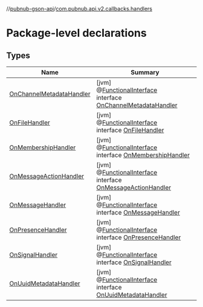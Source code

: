 //[pubnub-gson-api](../../index.md)/[com.pubnub.api.v2.callbacks.handlers](index.md)

# Package-level declarations

## Types

| Name | Summary |
|---|---|
| [OnChannelMetadataHandler](-on-channel-metadata-handler/index.md) | [jvm]<br>@[FunctionalInterface](https://docs.oracle.com/javase/8/docs/api/java/lang/FunctionalInterface.html)<br>interface [OnChannelMetadataHandler](-on-channel-metadata-handler/index.md) |
| [OnFileHandler](-on-file-handler/index.md) | [jvm]<br>@[FunctionalInterface](https://docs.oracle.com/javase/8/docs/api/java/lang/FunctionalInterface.html)<br>interface [OnFileHandler](-on-file-handler/index.md) |
| [OnMembershipHandler](-on-membership-handler/index.md) | [jvm]<br>@[FunctionalInterface](https://docs.oracle.com/javase/8/docs/api/java/lang/FunctionalInterface.html)<br>interface [OnMembershipHandler](-on-membership-handler/index.md) |
| [OnMessageActionHandler](-on-message-action-handler/index.md) | [jvm]<br>@[FunctionalInterface](https://docs.oracle.com/javase/8/docs/api/java/lang/FunctionalInterface.html)<br>interface [OnMessageActionHandler](-on-message-action-handler/index.md) |
| [OnMessageHandler](-on-message-handler/index.md) | [jvm]<br>@[FunctionalInterface](https://docs.oracle.com/javase/8/docs/api/java/lang/FunctionalInterface.html)<br>interface [OnMessageHandler](-on-message-handler/index.md) |
| [OnPresenceHandler](-on-presence-handler/index.md) | [jvm]<br>@[FunctionalInterface](https://docs.oracle.com/javase/8/docs/api/java/lang/FunctionalInterface.html)<br>interface [OnPresenceHandler](-on-presence-handler/index.md) |
| [OnSignalHandler](-on-signal-handler/index.md) | [jvm]<br>@[FunctionalInterface](https://docs.oracle.com/javase/8/docs/api/java/lang/FunctionalInterface.html)<br>interface [OnSignalHandler](-on-signal-handler/index.md) |
| [OnUuidMetadataHandler](-on-uuid-metadata-handler/index.md) | [jvm]<br>@[FunctionalInterface](https://docs.oracle.com/javase/8/docs/api/java/lang/FunctionalInterface.html)<br>interface [OnUuidMetadataHandler](-on-uuid-metadata-handler/index.md) |
